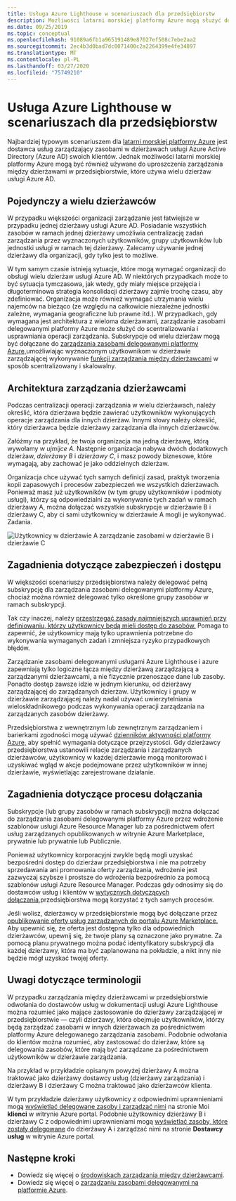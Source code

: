 ```yaml
---
title: Usługa Azure Lighthouse w scenariuszach dla przedsiębiorstw
description: Możliwości latarni morskiej platformy Azure mogą służyć do uproszczenia zarządzania między dzierżawcami w przedsiębiorstwie, które używa wielu dzierżaw usługi Azure AD.
ms.date: 09/25/2019
ms.topic: conceptual
ms.openlocfilehash: 91089a6fb1a965191489e87027ef508c7ebe2aa2
ms.sourcegitcommit: 2ec4b3d0bad7dc0071400c2a2264399e4fe34897
ms.translationtype: MT
ms.contentlocale: pl-PL
ms.lasthandoff: 03/27/2020
ms.locfileid: "75749210"
---
```

# <a name="azure-lighthouse-in-enterprise-scenarios"></a>Usługa Azure Lighthouse w scenariuszach dla przedsiębiorstw

Najbardziej typowym scenariuszem dla [latarni morskiej platformy Azure](../overview.md) jest dostawca usług zarządzający zasobami w dzierżawach usługi Azure Active Directory (Azure AD) swoich klientów. Jednak możliwości latarni morskiej platformy Azure mogą być również używane do uproszczenia zarządzania między dzierżawami w przedsiębiorstwie, które używa wielu dzierżaw usługi Azure AD.

## <a name="single-vs-multiple-tenants"></a>Pojedynczy a wielu dzierżawców

W przypadku większości organizacji zarządzanie jest łatwiejsze w przypadku jednej dzierżawy usługi Azure AD. Posiadanie wszystkich zasobów w ramach jednej dzierżawy umożliwia centralizację zadań zarządzania przez wyznaczonych użytkowników, grupy użytkowników lub jednostki usługi w ramach tej dzierżawy. Zalecamy używanie jednej dzierżawy dla organizacji, gdy tylko jest to możliwe.

W tym samym czasie istnieją sytuacje, które mogą wymagać organizacji do obsługi wielu dzierżaw usługi Azure AD. W niektórych przypadkach może to być sytuacja tymczasowa, jak wtedy, gdy miały miejsce przejęcia i długoterminowa strategia konsolidacji dzierżawy zajmie trochę czasu, aby zdefiniować. Organizacja może również wymagać utrzymania wielu najemców na bieżąco (ze względu na całkowicie niezależne jednostki zależne, wymagania geograficzne lub prawne itd.). W przypadkach, gdy wymagana jest architektura z wieloma dzierżawami, zarządzanie zasobami delegowanymi platformy Azure może służyć do scentralizowania i usprawniania operacji zarządzania. Subskrypcje od wielu dzierżaw mogą być dołączane do [zarządzania zasobami delegowanymi platformy Azure,](azure-delegated-resource-management.md)umożliwiając wyznaczonym użytkownikom w dzierżawie zarządzającej wykonywanie [funkcji zarządzania między dzierżawcami](cross-tenant-management-experience.md) w sposób scentralizowany i skalowalny.

## <a name="tenant-management-architecture"></a>Architektura zarządzania dzierżawcami

Podczas centralizacji operacji zarządzania w wielu dzierżawach, należy określić, która dzierżawa będzie zawierać użytkowników wykonujących operacje zarządzania dla innych dzierżaw. Innymi słowy należy określić, który dzierżawca będzie dzierżawy zarządzania dla innych dzierżawców.

Załóżmy na przykład, że twoja organizacja ma jedną dzierżawę, którą wywołamy *w ujmijce A.* Następnie organizacja nabywa dwóch dodatkowych dzierżaw, *dzierżawy B* i *dzierżawy C*, i masz powody biznesowe, które wymagają, aby zachować je jako oddzielnych dzierżaw.

Organizacja chce używać tych samych definicji zasad, praktyk tworzenia kopii zapasowych i procesów zabezpieczeń we wszystkich dzierżawach. Ponieważ masz już użytkowników (w tym grupy użytkowników i podmioty usługi), którzy są odpowiedzialni za wykonywanie tych zadań w ramach dzierżawy A, można dołączać wszystkie subskrypcje w dzierżawie B i dzierżawy C, aby ci sami użytkownicy w dzierżawie A mogli je wykonywać. Zadania.

![Użytkownicy w dzierżawie A zarządzanie zasobami w dzierżawie B i dzierżawie C](../media/enterprise-azure-lighthouse.jpg)

## <a name="security-and-access-considerations"></a>Zagadnienia dotyczące zabezpieczeń i dostępu

W większości scenariuszy przedsiębiorstwa należy delegować pełną subskrypcję dla zarządzania zasobami delegowanymi platformy Azure, chociaż można również delegować tylko określone grupy zasobów w ramach subskrypcji.

Tak czy inaczej, należy [przestrzegać zasady najmniejszych uprawnień przy definiowaniu, którzy użytkownicy będą mieli dostęp do zasobów.](recommended-security-practices.md#assign-permissions-to-groups-using-the-principle-of-least-privilege) Pomaga to zapewnić, że użytkownicy mają tylko uprawnienia potrzebne do wykonywania wymaganych zadań i zmniejsza ryzyko przypadkowych błędów.

Zarządzanie zasobami delegowanymi usługami Azure Lighthouse i azure zapewniają tylko logiczne łącza między dzierżawą zarządzającą a zarządzanymi dzierżawcami, a nie fizycznie przenoszące dane lub zasoby. Ponadto dostęp zawsze idzie w jednym kierunku, od dzierżawy zarządzającej do zarządzanych dzierżaw.  Użytkownicy i grupy w dzierżawie zarządzającej należy nadal używać uwierzytelniania wieloskładnikowego podczas wykonywania operacji zarządzania na zarządzanych zasobów dzierżawy.

Przedsiębiorstwa z wewnętrznym lub zewnętrznym zarządzaniem i barierkami zgodności mogą używać [dzienników aktywności platformy Azure,](../../azure-monitor/platform/platform-logs-overview.md) aby spełnić wymagania dotyczące przejrzystości. Gdy dzierżawcy przedsiębiorstwa ustanowili relacje zarządzania i zarządzanych dzierżawców, użytkownicy w każdej dzierżawie mogą monitorować i uzyskiwać wgląd w akcje podejmowane przez użytkowników w innej dzierżawie, wyświetlając zarejestrowane działanie.

## <a name="onboarding-process-considerations"></a>Zagadnienia dotyczące procesu dołączania

Subskrypcje (lub grupy zasobów w ramach subskrypcji) można dołączać do zarządzania zasobami delegowanymi platformy Azure przez wdrożenie szablonów usługi Azure Resource Manager lub za pośrednictwem ofert usług zarządzanych opublikowanych w witrynie Azure Marketplace, prywatnie lub prywatnie lub Publicznie.

Ponieważ użytkownicy korporacyjni zwykle będą mogli uzyskać bezpośredni dostęp do dzierżaw przedsiębiorstwa i nie ma potrzeby sprzedawania ani promowania oferty zarządzania, wdrożenie jest zazwyczaj szybsze i prostsze do wdrożenia bezpośrednio za pomocą szablonów usługi Azure Resource Manager. Podczas gdy odnosimy się do dostawców usług i klientów w [wytycznych dotyczących dołączania,](../how-to/onboard-customer.md)przedsiębiorstwa mogą korzystać z tych samych procesów.

Jeśli wolisz, dzierżawcy w przedsiębiorstwie mogą być dołączane przez [opublikowanie oferty usług zarządzanych do portalu Azure Marketplace.](../how-to/publish-managed-services-offers.md) Aby upewnić się, że oferta jest dostępna tylko dla odpowiednich dzierżawców, upewnij się, że twoje plany są oznaczone jako prywatne. Za pomocą planu prywatnego można podać identyfikatory subskrypcji dla każdej dzierżawy, która ma być zaplanowana na pokładzie, a nikt inny nie będzie mógł uzyskać twojej oferty.

## <a name="terminology-notes"></a>Uwagi dotyczące terminologii

W przypadku zarządzania między dzierżawcami w przedsiębiorstwie odwołania do dostawców usług w dokumentacji usługi Azure Lighthouse można rozumieć jako mające zastosowanie do dzierżawy zarządzającej w przedsiębiorstwie — czyli dzierżawy, która obejmuje użytkowników, którzy będą zarządzać zasobami w innych dzierżawach za pośrednictwem platformy Azure delegowanego zarządzania zasobami. Podobnie odwołania do klientów można rozumieć, aby zastosować do dzierżaw, które są delegowania zasobów, które mają być zarządzane za pośrednictwem użytkowników w dzierżawie zarządzania.

Na przykład w przykładzie opisanym powyżej dzierżawy A można traktować jako dzierżawy dostawcy usług (dzierżawy zarządzania) i dzierżawy B i dzierżawy C można traktować jako dzierżawców klienta.

W tym przykładzie dzierżawy użytkownicy z odpowiednimi uprawnieniami mogą [wyświetlać delegowane zasoby i zarządzać nimi](../how-to/view-manage-customers.md) na stronie Moi **klienci** w witrynie Azure portal. Podobnie użytkownicy dzierżawy B i dzierżawy C z odpowiednimi uprawnieniami mogą [wyświetlać zasoby, które zostały delegowane](../how-to/view-manage-service-providers.md) do dzierżawy A i zarządzać nimi na stronie **Dostawcy usług** w witrynie Azure portal.

## <a name="next-steps"></a>Następne kroki

- Dowiedz się więcej o [środowiskach zarządzania między dzierżawcami](cross-tenant-management-experience.md).
- Dowiedz się więcej o [zarządzaniu zasobami delegowanymi na platformie Azure](azure-delegated-resource-management.md).